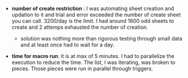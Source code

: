 * **number of create restriction** : I was automating sheet creation and updation to it and trial and error exceeded the number of create sheet you can call. 3200/day is the limit. I had around 1600 odd sheets to create and 2 attemps exhausted the number of creation.
  * solution was nothing more than rigorous testing through small data and at least once had to wait for a day.
  
* **time for macro run**: it is at max of 5 minutes. I had to parallelize the execution to reduce the time. The list, I was iterating, was broken to pieces. Those pieces were run in parallel through triggers.

